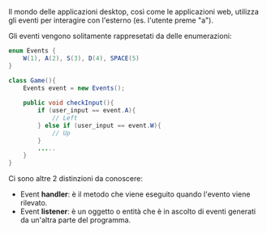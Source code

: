 Il mondo delle applicazioni desktop, così come le applicazioni web, utilizza gli eventi
per interagire con l'esterno (es. l'utente preme "a").

Gli eventi vengono solitamente rappresetati da delle enumerazioni:
```Java
enum Events {
    W(1), A(2), S(3), D(4), SPACE(5)
}

class Game(){
    Events event = new Events();
    
    public void checkInput(){
        if (user_input == event.A){
            // Left
        } else if (user_input == event.W){
            // Up
        }
        .....
    }
}
```

Ci sono altre 2 distinzioni da conoscere:
- Event **handler**: è il metodo che viene eseguito quando l'evento viene rilevato.
- Event **listener**: è un oggetto o entità che è in ascolto di eventi generati da un'altra parte del programma.


